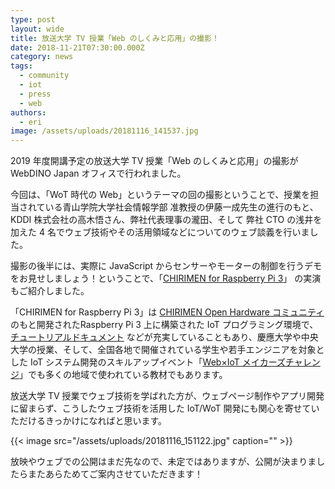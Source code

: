 ```yaml
---
type: post
layout: wide
title: 放送大学 TV 授業「Web のしくみと応用」の撮影！
date: 2018-11-21T07:30:00.000Z
category: news
tags:
  - community
  - iot
  - press
  - web
authors:
  - eri
image: /assets/uploads/20181116_141537.jpg
---
```

2019 年度開講予定の放送大学 TV 授業「Web のしくみと応用」の撮影が WebDINO Japan オフィスで行われました。

今回は、「WoT 時代の Web」というテーマの回の撮影ということで、授業を担当されている青山学院大学社会情報学部 准教授の伊藤一成先生の進行のもと、KDDI 株式会社の高木悟さん、弊社代表理事の瀧田、そして 弊社 CTO の浅井を加えた 4 名でウェブ技術やその活用領域などについてのウェブ談義を行いました。

撮影の後半には、実際に JavaScript からセンサーやモーターの制御を行うデモをお見せしましょう！ということで、「[CHIRIMEN for Raspberry Pi 3](https://github.com/chirimen-oh/chirimen-raspi3)」 の実演もご紹介しました。

「CHIRIMEN for Raspberry Pi 3」は [CHIRIMEN Open Hardware コミュニティ](https://chirimen.org/) のもと開発されたRaspberry Pi 3 上に構築された IoT プログラミング環境で、[チュートリアルドキュメント](https://tutorial.chirimen.org/raspi3/ja/) などが充実していることもあり、慶應大学や中央大学の授業、そして、全国各地で開催されている学生や若手エンジニアを対象とした IoT システム開発のスキルアップイベント「[Web×IoT メイカーズチャレンジ](https://webiotmakers.github.io/)」でも多くの地域で使われている教材でもあります。

放送大学 TV 授業でウェブ技術を学ばれた方が、ウェブページ制作やアプリ開発に留まらず、こうしたウェブ技術を活用した IoT/WoT 開発にも関心を寄せていただけるきっかけになればと思います。

{{< image src="/assets/uploads/20181116_151122.jpg" caption="" >}}

放映やウェブでの公開はまだ先なので、未定ではありますが、公開が決まりましたらまたあらためてご案内させていただきます！
